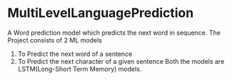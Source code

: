 # MultiLevelLanguagePrediction

A Word prediction model which predicts the next word in sequence.
The Project consists of 2 ML models
 1. To Predict the next word of a sentence 
 2. To Predict the next character of a given sentence
 Both the models are LSTM(Long-Short Term Memory) models.
